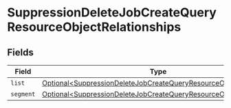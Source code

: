 # SuppressionDeleteJobCreateQueryResourceObjectRelationships


## Fields

| Field                                                                                                                                              | Type                                                                                                                                               | Required                                                                                                                                           | Description                                                                                                                                        |
| -------------------------------------------------------------------------------------------------------------------------------------------------- | -------------------------------------------------------------------------------------------------------------------------------------------------- | -------------------------------------------------------------------------------------------------------------------------------------------------- | -------------------------------------------------------------------------------------------------------------------------------------------------- |
| `list`                                                                                                                                             | [Optional\<SuppressionDeleteJobCreateQueryResourceObjectList>](../../models/components/SuppressionDeleteJobCreateQueryResourceObjectList.md)       | :heavy_minus_sign:                                                                                                                                 | N/A                                                                                                                                                |
| `segment`                                                                                                                                          | [Optional\<SuppressionDeleteJobCreateQueryResourceObjectSegment>](../../models/components/SuppressionDeleteJobCreateQueryResourceObjectSegment.md) | :heavy_minus_sign:                                                                                                                                 | N/A                                                                                                                                                |